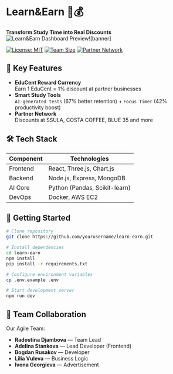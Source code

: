 # Learn&Earn 🎯💰  
**Transform Study Time into Real Discounts**  
![Learn&Earn Dashboard Preview](https://github.com/user-attachments/assets/a01757e3-6fc1-409c-8caf-fe9ff706f98a)![banner]


[![License: MIT](https://img.shields.io/badge/License-MIT-blue.svg)]()
[![Team Size](https://img.shields.io/badge/Team-5_Contributors-blueviolet)]()
[![Partner Network](https://img.shields.io/badge/Partners-10+_Businesses-success)]()

## 🌟 Key Features
- **EduCent Reward Currency**  
  Earn 1 EduCent = 1% discount at partner businesses
- **Smart Study Tools**  
  ```AI-generated tests``` (67% better retention) + ```Focus Timer``` (42% productivity boost)
- **Partner Network**  
  Discounts at SSULA, COSTA COFFEE, BLUE 35 and more

## 🛠️ Tech Stack
| Component | Technologies |
|-----------|--------------|
| Frontend  | React, Three.js, Chart.js |
| Backend   | Node.js, Express, MongoDB |
| AI Core   | Python (Pandas, Scikit-learn) |
| DevOps    | Docker, AWS EC2 |

## 🚀 Getting Started

```bash
# Clone repository
git clone https://github.com/yourusername/learn-earn.git

# Install dependencies
cd learn-earn
npm install
pip install -r requirements.txt

# Configure environment variables
cp .env.example .env

# Start development server
npm run dev
```

## 🤝 Team Collaboration

Our Agile Team:

- **Radostina Djambova** &mdash; Team Lead  
- **Adelina Stankova** &mdash; Lead Developer (Frontend)  
- **Bogdan Rusakov** &mdash; Developer  
- **Lilia Vuleva** &mdash; Business Logic  
- **Ivona Georgieva** &mdash; Advertisement  
